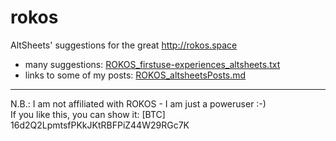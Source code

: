 # rokos
AltSheets' suggestions for the great http://rokos.space

* many suggestions: [ROKOS_firstuse-experiences_altsheets.txt](ROKOS_firstuse-experiences_altsheets.txt)
* links to some of my posts: [ROKOS_altsheetsPosts.md](ROKOS_altsheetsPosts.md)



---

N.B.: I am not affiliated with ROKOS - I am just a poweruser :-)  
If you like this, you can show it:  [BTC] 16d2Q2LpmtsfPKkJKtRBFPiZ44W29RGc7K